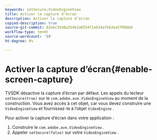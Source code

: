 ```yaml
---
keywords: setSecure;VideoEngineView
title: Activer la capture d’écran
description: Activer la capture d’écran
copied-description: true
source-git-commit: 02ebc3548a254b2a6554f1ab34afbb3ea5f09bb8
workflow-type: tm+mt
source-wordcount: '59'
ht-degree: 0%

---
```


# Activer la capture d’écran{#enable-screen-capture}

TVSDK désactive la capture d’écran par défaut. Les appels du lecteur `setSecure(true)` sur le `com.adobe.ave.VideoEngineView` au moment de la construction. Vous avez accès à cet objet, car vous devez construire une `VideoEngineView` et fournissez-le à l’objet `VideoEngine` .

Pour activer la capture d’écran dans votre application :

1. Construire le `com.adobe.ave.VideoEngineView` .
1. Appeler `setSecure(false)` sur votre `VideoEngineView` .
